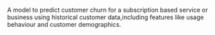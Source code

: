 A model to predict customer churn for a subscription based service or business using historical customer data,including features like usage behaviour and customer demographics.
